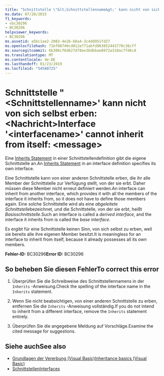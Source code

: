 ```yaml
---
title: "Schnittstelle \"&lt;Schnittstellenname&gt;' kann nicht von sich selbst erben: &lt;Nachricht&gt;"
ms.date: 07/20/2015
f1_keywords:
- vbc30296
- BC30296
helpviewer_keywords:
- BC30296
ms.assetid: a5bc1ae2-2083-4e26-b8a4-3c4dd951fd27
ms.openlocfilehash: 71bf08740cd012e771abfd963852443770c36cff
ms.sourcegitcommit: 6b308cf6d627d78ee36dbbae8972a310ac7fd6c8
ms.translationtype: MT
ms.contentlocale: de-DE
ms.lasthandoff: 01/23/2019
ms.locfileid: "54588725"
---
```

# <a name="interface-ltinterfacenamegt-cannot-inherit-from-itself-ltmessagegt"></a><span data-ttu-id="44f22-102">Schnittstelle "&lt;Schnittstellenname&gt;' kann nicht von sich selbst erben: &lt;Nachricht&gt;</span><span class="sxs-lookup"><span data-stu-id="44f22-102">Interface '&lt;interfacename&gt;' cannot inherit from itself: &lt;message&gt;</span></span>
<span data-ttu-id="44f22-103">Eine [Inherits Statement](../../visual-basic/language-reference/statements/inherits-statement.md) in einer Schnittstellendefinition gibt die eigene Schnittstelle an.</span><span class="sxs-lookup"><span data-stu-id="44f22-103">An [Inherits Statement](../../visual-basic/language-reference/statements/inherits-statement.md) in an interface definition specifies its own interface.</span></span>  
  
 <span data-ttu-id="44f22-104">Eine Schnittstelle kann von einer anderen Schnittstelle erben, die ihr alle Member der Schnittstelle zur Verfügung stellt, von der sie erbt. Daher müssen diese Member nicht erneut definiert werden.</span><span class="sxs-lookup"><span data-stu-id="44f22-104">An interface can inherit from another interface, which provides it with all the members of the interface it inherits from, so it does not have to define those members again.</span></span> <span data-ttu-id="44f22-105">Eine solche Schnittstelle wird als eine *abgeleitete Schnittstelle*bezeichnet, und die Schnittstelle, von der sie erbt, heißt *Basisschnittstelle*.</span><span class="sxs-lookup"><span data-stu-id="44f22-105">Such an interface is called a *derived interface*, and the interface it inherits from is called the *base interface*.</span></span>  
  
 <span data-ttu-id="44f22-106">Es ergibt für eine Schnittstelle keinen Sinn, von sich selbst zu erben, weil sie bereits alle ihre eigenen Member besitzt.</span><span class="sxs-lookup"><span data-stu-id="44f22-106">It is meaningless for an interface to inherit from itself, because it already possesses all its own members.</span></span>  
  
 <span data-ttu-id="44f22-107">**Fehler-ID:** BC30296</span><span class="sxs-lookup"><span data-stu-id="44f22-107">**Error ID:** BC30296</span></span>  
  
## <a name="to-correct-this-error"></a><span data-ttu-id="44f22-108">So beheben Sie diesen Fehler</span><span class="sxs-lookup"><span data-stu-id="44f22-108">To correct this error</span></span>  
  
1.  <span data-ttu-id="44f22-109">Überprüfen Sie die Schreibweise des Schnittstellennamens in der `Inherits` -Anweisung.</span><span class="sxs-lookup"><span data-stu-id="44f22-109">Check the spelling of the interface name in the `Inherits` statement.</span></span>  
  
2.  <span data-ttu-id="44f22-110">Wenn Sie nicht beabsichtigen, von einer anderen Schnittstelle zu erben, entfernen Sie die `Inherits` -Anweisung vollständig.</span><span class="sxs-lookup"><span data-stu-id="44f22-110">If you do not intend to inherit from a different interface, remove the `Inherits` statement entirely.</span></span>  
  
3.  <span data-ttu-id="44f22-111">Überprüfen Sie die angegebene Meldung auf Vorschläge.</span><span class="sxs-lookup"><span data-stu-id="44f22-111">Examine the cited message for suggestions.</span></span>  
  
## <a name="see-also"></a><span data-ttu-id="44f22-112">Siehe auch</span><span class="sxs-lookup"><span data-stu-id="44f22-112">See also</span></span>
- [<span data-ttu-id="44f22-113">Grundlagen der Vererbung (Visual Basic)</span><span class="sxs-lookup"><span data-stu-id="44f22-113">Inheritance basics (Visual Basic)</span></span>](~/docs/visual-basic/programming-guide/language-features/objects-and-classes/inheritance-basics.md)
- [<span data-ttu-id="44f22-114">Schnittstellen</span><span class="sxs-lookup"><span data-stu-id="44f22-114">Interfaces</span></span>](../../visual-basic/programming-guide/language-features/interfaces/index.md)
